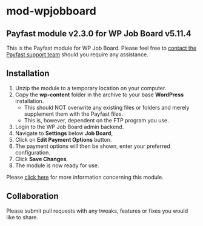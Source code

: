 # mod-wpjobboard

## Payfast module v2.3.0 for WP Job Board v5.11.4

This is the Payfast module for WP Job Board. Please feel free
to [contact the Payfast support team](https://payfast.io/contact/) should you require any assistance.

## Installation

1. Unzip the module to a temporary location on your computer.
2. Copy the **wp-content** folder in the archive to your base **WordPress** installation.
    - This should NOT overwrite any existing files or folders and merely supplement them with the Payfast files.
    - This is, however, dependent on the FTP program you use.
3. Login to the WP Job Board admin backend.
4. Navigate to **Settings** below **Job Board**,
5. Click on **Edit Payment Options** button.
6. The payment options will then be shown, enter your preferred configuration.
7. Click **Save Changes**.
8. The module is now ready for use.

Please [click here](https://payfast.io/integration/plugins/wp-job-board/) for more information concerning this module.

## Collaboration

Please submit pull requests with any tweaks, features or fixes you would like to share.
